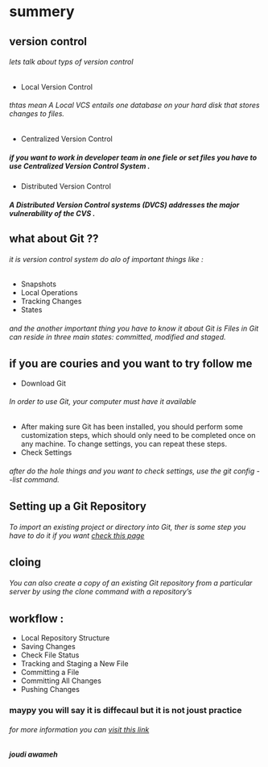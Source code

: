 # summery
## version control
###### lets talk about typs of version control 
- Local Version Control
###### thtas mean A Local VCS entails one database on your hard disk that stores changes to files.
- Centralized Version Control
##### if you want to work in developer team  in one fiele  or set files you have to use   Centralized Version Control System .
- Distributed Version Control
##### A Distributed Version Control systems (DVCS) addresses the major vulnerability of the CVS .
## what about Git ??
###### it is version control system do alo of important things like :
- Snapshots
- Local Operations
- Tracking Changes
- States
###### and the another important thing you have to know it about Git is Files in Git can reside in three main states: committed, modified and staged.
## if you are couries and you want to try follow me 
- Download Git  
###### In order to use Git, your computer must have it available
- After making sure Git has been installed, you should perform some customization steps, which should only need to be completed once on any machine. To change settings, you can repeat these steps.
- Check Settings
######  after do the hole things and you want to  check settings, use the git config --list command.
## Setting up a Git Repository
###### To import an existing project or directory into Git, ther is some step you have to do it if you want [check this page](https://blog.udemy.com/git-tutorial-a-comprehensive-guide/#4)
## cloing 
###### You can also create a copy of an existing Git repository from a particular server by using the clone command with a repository’s 
## workflow :
- Local Repository Structure 
- Saving Changes
- Check File Status
- Tracking and Staging a New File
- Committing a File
- Committing All Changes
- Pushing Changes
### maypy you will say it is diffecaul but it is not joust practice 
###### for more information you can [visit this link](https://blog.udemy.com/git-tutorial-a-comprehensive-guide/#4)
***joudi awameh***
